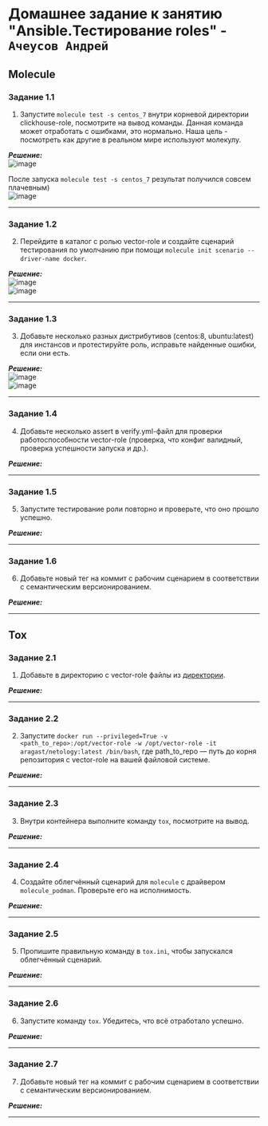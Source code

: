 # Домашнее задание к занятию  "Ansible.Тестирование roles" - `Ачеусов Андрей`

## Molecule

### Задание 1.1

1. Запустите  `molecule test -s centos_7` внутри корневой директории clickhouse-role, посмотрите на вывод команды. Данная команда может отработать с ошибками, это нормально. Наша цель - посмотреть как другие в реальном мире используют молекулу.

***Решение:***  
![image](https://github.com/AndrewAche/HW_ALL/assets/121398221/d78cd87f-634d-45bf-a0c1-fa146272e46c)  

После запуска `molecule test -s centos_7` результат получился совсем плачевным)   
![image](https://github.com/AndrewAche/HW_ALL/assets/121398221/45915469-7a21-4c98-bfd1-3aabb2ba0b00)


---

### Задание 1.2

2. Перейдите в каталог с ролью vector-role и создайте сценарий тестирования по умолчанию при помощи `molecule init scenario --driver-name docker`.

***Решение:***  
![image](https://github.com/AndrewAche/HW_ALL/assets/121398221/7c581ee0-ca89-4f91-8d17-c899f006bf07)  
![image](https://github.com/AndrewAche/HW_ALL/assets/121398221/24dd76a5-742d-4089-b38e-f8eab075bace)  


---

### Задание 1.3

3. Добавьте несколько разных дистрибутивов (centos:8, ubuntu:latest) для инстансов и протестируйте роль, исправьте найденные ошибки, если они есть.

***Решение:***  
![image](https://github.com/AndrewAche/HW_ALL/assets/121398221/fbbd77ac-b2e5-4eae-a610-2f86bca06d7c)  
![image](https://github.com/AndrewAche/HW_ALL/assets/121398221/80e810b3-3595-430b-b64b-d63be1962f4e)



---

### Задание 1.4

4. Добавьте несколько assert в verify.yml-файл для  проверки работоспособности vector-role (проверка, что конфиг валидный, проверка успешности запуска и др.).

***Решение:***  




---

### Задание 1.5

5. Запустите тестирование роли повторно и проверьте, что оно прошло успешно.

***Решение:***  




---

### Задание 1.6

6. Добавьте новый тег на коммит с рабочим сценарием в соответствии с семантическим версионированием.

***Решение:***  




---





## Tox

### Задание 2.1

1. Добавьте в директорию с vector-role файлы из [директории](./example).

***Решение:***  



---

### Задание 2.2

2. Запустите `docker run --privileged=True -v <path_to_repo>:/opt/vector-role -w /opt/vector-role -it aragast/netology:latest /bin/bash`, где path_to_repo — путь до корня репозитория с vector-role на вашей файловой системе.

***Решение:***  



---

### Задание 2.3

3. Внутри контейнера выполните команду `tox`, посмотрите на вывод.

***Решение:***  




---

### Задание 2.4

4. Создайте облегчённый сценарий для `molecule` с драйвером `molecule_podman`. Проверьте его на исполнимость.

***Решение:***  




---

### Задание 2.5

5. Пропишите правильную команду в `tox.ini`, чтобы запускался облегчённый сценарий.

***Решение:***  




---

### Задание 2.6

6. Запустите команду `tox`. Убедитесь, что всё отработало успешно.

***Решение:***  




---

### Задание 2.7

7. Добавьте новый тег на коммит с рабочим сценарием в соответствии с семантическим версионированием.

***Решение:***  




---
